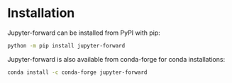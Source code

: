 # Installation

Jupyter-forward can be installed from PyPI with pip:

```bash
python -m pip install jupyter-forward
```

Jupyter-forward is also available from conda-forge for conda installations:

```bash
conda install -c conda-forge jupyter-forward
```
